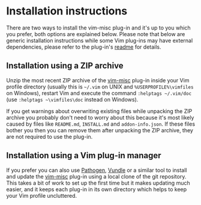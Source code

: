 # Installation instructions

There are two ways to install the vim-misc plug-in and it's up to you which you prefer, both options are explained below. Please note that below are generic installation instructions while some Vim plug-ins may have external dependencies, please refer to the plug-in's [readme](README.md) for details.

## Installation using a ZIP archive

Unzip the most recent ZIP archive of the [vim-misc](http://peterodding.com/code/vim/downloads/misc.zip) plug-in inside your Vim profile directory (usually this is `~/.vim` on UNIX and `%USERPROFILE%\vimfiles` on Windows), restart Vim and execute the command `:helptags ~/.vim/doc` (use `:helptags ~\vimfiles\doc` instead on Windows).

If you get warnings about overwriting existing files while unpacking the ZIP archive you probably don't need to worry about this because it's most likely caused by files like `README.md`, `INSTALL.md` and `addon-info.json`. If these files bother you then you can remove them after unpacking the ZIP archive, they are not required to use the plug-in.

## Installation using a Vim plug-in manager

If you prefer you can also use [Pathogen](http://www.vim.org/scripts/script.php?script_id=2332), [Vundle](https://github.com/gmarik/vundle) or a similar tool to install and update the [vim-misc](https://github.com/vmisc/vim-misc) plug-in using a local clone of the git repository. This takes a bit of work to set up the first time but it makes updating much easier, and it keeps each plug-in in its own directory which helps to keep your Vim profile uncluttered.
